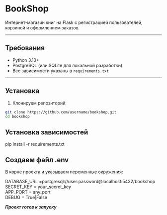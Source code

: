 # BookShop

Интернет-магазин книг на Flask с регистрацией пользователей, корзиной и оформлением заказов.

---

## Требования

- Python 3.10+
- PostgreSQL (или SQLite для локальной разработки)
- Все зависимости указаны в `requirements.txt`

---

## Установка

1. Клонируем репозиторий:

```bash
git clone https://github.com/username/bookshop.git
cd bookshop
```

## Установка зависимостей

pip install -r requirements.txt

## Создаем файл .env
В корне проекта и указываем переменные окружения:

DATABASE_URL =postgresql://user:password@localhost:5432/bookshop  
SECRET_KEY = your_secret_key  
APP_PORT = any_port  
DEBUG = True|False  

***Проект готов к запуску***
